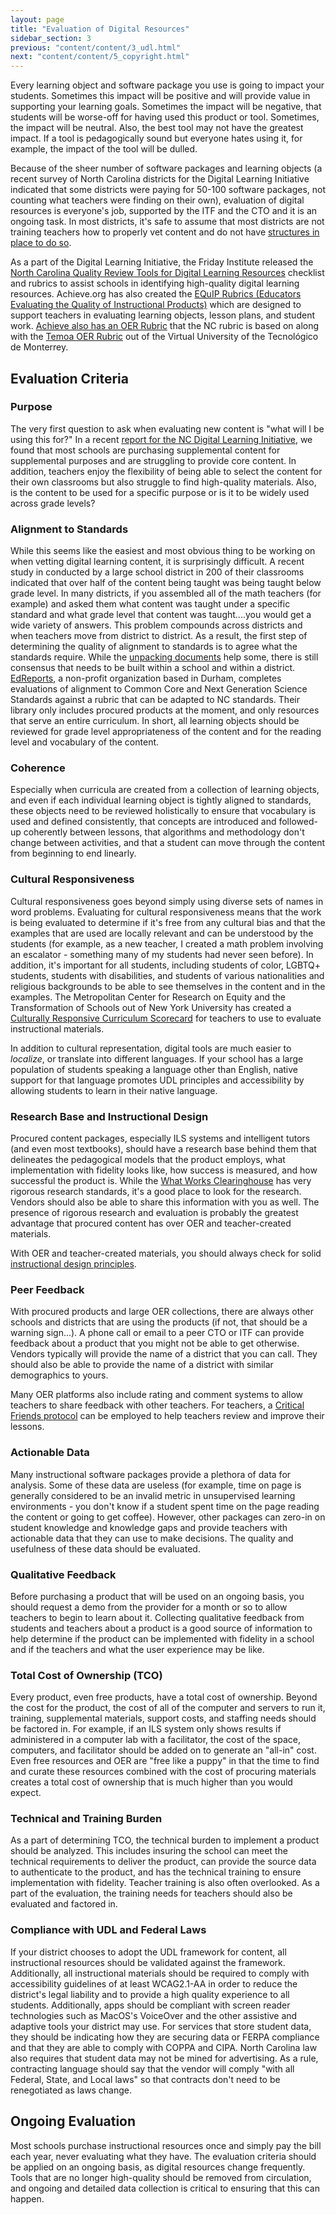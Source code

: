 ```yaml
---
layout: page
title: "Evaluation of Digital Resources"
sidebar_section: 3
previous: "content/content/3_udl.html"
next: "content/content/5_copyright.html"
---
```

Every learning object and software package you use is going to impact your students. Sometimes this impact will be positive and will provide value in supporting your learning goals. Sometimes the impact will be negative, that students will be worse-off for having used this product or tool. Sometimes, the impact will be neutral. Also, the best tool may not have the greatest impact. If a tool is pedagogically sound but everyone hates using it, for example, the impact of the tool will be dulled.

Because of the sheer number of software packages and learning objects (a recent survey of North Carolina districts for the Digital Learning Initiative indicated that some districts were paying for 50-100 software packages, not counting what teachers were finding on their own), evaluation of digital resources is everyone's job, supported by the ITF and the CTO and it is an ongoing task. In most districts, it's safe to assume that most districts are not training teachers how to properly vet content and do not have [structures in place to do so][1].

As a part of the Digital Learning Initiative, the Friday Institute released the [North Carolina Quality Review Tools for Digital Learning Resources][2] checklist and rubrics to assist schools in identifying high-quality digital learning resources. Achieve.org has also created the [EQuIP Rubrics (Educators Evaluating the Quality of Instructional Products)][3] which are designed to support teachers in evaluating learning objects, lesson plans, and student work.  [Achieve also has an OER Rubric][4] that the NC rubric is based on along with the [Temoa OER Rubric][5] out of the Virtual University of the Tecnológico de Monterrey. 
## Evaluation Criteria
### Purpose
The very first question to ask when evaluating new content is "what will I be using this for?" In a recent [report for the NC Digital Learning Initiative][6], we found that most schools are purchasing supplemental content for supplemental purposes and are struggling to provide core content. In addition, teachers enjoy the flexibility of being able to select the content for their own classrooms but also struggle to find high-quality materials. Also, is the content to be used for a specific purpose or is it to be widely used across grade levels?
### Alignment to Standards
While this seems like the easiest and most obvious thing to be working on when vetting digital learning content, it is surprisingly difficult. A recent study in conducted by a large school district in 200 of their classrooms indicated that over half of the content being taught was being taught below grade level. In many districts, if you assembled all of the math teachers (for example) and asked them what content was taught under a specific standard and what grade level that content was taught....you would get a wide variety of answers. This problem compounds across districts and when teachers move from district to district. As a result, the first step of determining the quality of alignment to standards is to agree what the standards require. While the [unpacking documents][7] help some, there is still consensus that needs to be built within a school and within a district. [EdReports][8], a non-profit organization based in Durham, completes  evaluations of alignment to Common Core and Next Generation Science Standards against a rubric that  can be adapted to NC standards. Their library only includes procured products at the moment, and only resources that serve an entire curriculum. In short, all learning objects should be reviewed for grade level appropriateness of the content and for the reading level and vocabulary of the content.
### Coherence
Especially when curricula are created from a collection of learning objects, and even if each individual learning object is tightly aligned to standards, these objects need to be reviewed holistically to ensure that vocabulary is used and defined consistently, that concepts are introduced and followed-up coherently between lessons, that algorithms and methodology don't change between activities, and that a student can move through the content from beginning to end linearly. 
### Cultural Responsiveness
Cultural responsiveness goes beyond simply using diverse sets of names in word problems. Evaluating for cultural responsiveness means that the work is being evaluated to determine if it's free from any cultural bias and that the examples that are used are locally relevant and can be understood by the students (for example, as a new teacher, I created a math problem involving an escalator - something many of my students had never seen before). In addition, it's important for all students, including students of color, LGBTQ+ students, students with disabilities, and students of various nationalities and religious backgrounds to be able to see themselves in the content and in the examples. The Metropolitan Center for Research on Equity and the Transformation of Schools out of New York University has created a [Culturally Responsive Curriculum Scorecard][9] for teachers to use to evaluate instructional materials. 

In addition to cultural representation, digital tools are much easier to _localize_, or translate into different languages. If your school has a large population of students speaking a language other than English, native support for that language promotes UDL principles and accessibility by allowing students to learn in their native language. 
### Research Base and Instructional Design
Procured content packages, especially ILS systems and intelligent tutors (and even most textbooks), should have a research base behind them that delineates the pedagogical models that the product employs, what implementation with fidelity looks like, how success is measured, and how successful the product is. While the [What Works Clearinghouse][10] has very rigorous research standards, it's a good place to look for the research. Vendors should also be able to share this information with you as well. The presence of rigorous research and evaluation is probably the greatest advantage that procured content has over OER and teacher-created materials.

With OER and teacher-created materials, you should always check for solid [instructional design principles][11]. 
### Peer Feedback
With procured products and large OER collections, there are always other schools and districts that are using the products (if not, that should be a warning sign...). A phone call or email to a peer CTO or ITF can provide feedback about a product that you might not be able to get otherwise. Vendors typically will provide the name of a district that you can call. They should also be able to provide the name of a district with similar demographics to yours.

Many OER platforms also include rating and comment systems to allow teachers to share feedback with other teachers.  For teachers, a [Critical Friends protocol][12] can be employed to help teachers review and improve their lessons.
### Actionable Data
Many instructional software packages provide a plethora of data for analysis. Some of these data are useless (for example, time on page is generally considered to be an invalid metric in unsupervised learning environments - you don't know if a student spent time on the page reading the content or going to get coffee). However, other packages can zero-in on student knowledge and knowledge gaps and provide teachers with actionable data that they can use to make decisions. The quality and usefulness of these data should be evaluated. 
### Qualitative Feedback
Before purchasing a product that will be used on an ongoing basis, you should request a demo from the provider for a month or so to allow teachers to begin to learn about it. Collecting qualitative feedback from students and teachers about a product is a good source of information to help determine if the product can be implemented with fidelity in a school and if the teachers and what the user experience may be like.
### Total Cost of Ownership (TCO)
Every product, even free products, have a total cost of ownership. Beyond the cost for the product, the cost of all of the computer and servers to run it, training, supplemental materials, support costs, and staffing needs should be factored in. For example, if an ILS system only shows results if administered in a computer lab with a facilitator, the cost of the space, computers, and facilitator should be added on to generate an "all-in" cost. Even free resources and OER are "free like a puppy" in that the time to find and curate these resources combined with the cost of procuring materials creates a total cost of ownership that is much higher than you would expect.
### Technical and Training Burden
As a part of determining TCO, the technical burden to implement a product should be analyzed. This includes insuring the school can meet the technical requirements to deliver the product, can provide the source data to authenticate to the product, and has the technical training to ensure implementation with fidelity. Teacher training is also often overlooked. As a part of the evaluation, the training needs for teachers should also be evaluated and factored in.
### Compliance with UDL and Federal Laws
If your district chooses to adopt the UDL framework for content, all instructional resources should be validated against the framework. Additionally, all instructional materials should be required to comply with accessibility guidelines of at least WCAG2.1-AA in order to reduce the district's legal liability and to provide a high quality experience to all students. Additionally, apps should be compliant with screen reader technologies such as MacOS's VoiceOver and the other assistive and adaptive tools your district may use. For services that store student data, they should be indicating how they are securing data or FERPA compliance and that they are able to comply with COPPA and CIPA. North Carolina law also requires that student data may not be mined for advertising. As a rule, contracting language should say that the vendor will comply "with all Federal, State, and Local laws" so that contracts don't need to be renegotiated as laws change.
## Ongoing Evaluation
Most schools purchase instructional resources once and simply pay the bill each year, never evaluating what they have. The evaluation criteria should be applied on an ongoing basis, as digital resources change frequently. Tools that are no longer high-quality should be removed from circulation, and ongoing and detailed data collection is critical to ensuring that this can happen.

[1]:	http://www.setda.org/wp-content/uploads/2015/03/Digital_brief_3.10.15c.pdf
[2]:	https://ncdli.fi.ncsu.edu/resources/docs/content_quality_review_tools.pdf
[3]:	https://www.achieve.org/our-initiatives/equip/about-equip
[4]:	https://www.achieve.org/publications/achieve-oer-rubrics
[5]:	http://www.temoa.info/sites/default/files/OER_Rubrics.pdf
[6]:	https://ncdli.fi.ncsu.edu/about/2018-2019/consortium-requirements.pdf
[7]:	https://www.dpi.nc.gov/districts-schools/classroom-resources/k-12-standards-curriculum-and-instruction/standard-course-study
[8]:	https://www.edreports.org/
[9]:	https://research.steinhardt.nyu.edu/metrocenter/resources/culturally-responsive-scorecard
[10]:	https://ies.ed.gov/ncee/wwc/
[11]:	https://www.shiftelearning.com/blog/top-instructional-design-models-explained
[12]:	https://32dkl02ezpk0qcqvqmlx19lk-wpengine.netdna-ssl.com/wp-content/uploads/2016/08/NTN-critical-friends.pdf